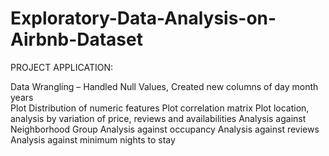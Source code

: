 # Exploratory-Data-Analysis-on-Airbnb-Dataset
PROJECT APPLICATION:

Data Wrangling – Handled Null Values, Created new columns of day month years 	
Plot Distribution of numeric features
Plot correlation matrix
Plot location, analysis by variation of price, reviews and availabilities
Analysis against Neighborhood Group
Analysis against occupancy
Analysis against reviews
Analysis against minimum nights to stay

